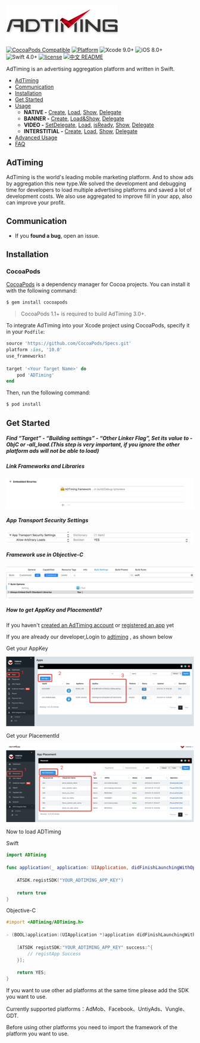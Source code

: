 ![AdTiming: Ads in Swift](https://github.com/AdTiming-Swift/ADTimingSDKDemo/blob/master/AdTimingLogo.jpg?raw=true)

[![CocoaPods Compatible](https://img.shields.io/cocoapods/v/ADTiming.svg)](https://img.shields.io/cocoapods/v/ADTiming.svg)
[![Platform](https://img.shields.io/cocoapods/p/ADTiming.svg?style=flat)](https://alamofire.github.io/ADTiming)
![Xcode 9.0+](https://img.shields.io/badge/Xcode-9.0%2B-blue.svg)
![iOS 8.0+](https://img.shields.io/badge/iOS-8.0%2B-blue.svg)
![Swift 4.0+](https://img.shields.io/badge/Swift-4.0%2B-orange.svg)
[![license](https://img.shields.io/github/license/AdTiming-Swift/ADTiming.svg)](https://github.com/AdTiming-Swift/ADTiming/blob/master/LICENSE)
[![中文 README](https://img.shields.io/badge/%E4%B8%AD%E6%96%87-README-blue.svg?style=flat)](https://github.com/AdTiming-Swift/ADTiming/blob/master/README.zh-cn.md)

AdTiming is an advertising aggregation platform and written in Swift.

- [AdTiming](#adTiming)
- [Communication](#communication)
- [Installation](#installation)
- [Get Started](#Get-Started)
- [Usage](https://github.com/Alamofire/Alamofire/blob/master/Documentation/Usage.md)
   - **NATIVE -** [Create](https://github.com/AdTiming-Swift/AdTiming/blob/master/Documentation/Usage.md#create-nativeView-and-loader), [Load](https://github.com/AdTiming-Swift/AdTiming/blob/master/Documentation/Usage.md#loadNative), [Show](https://github.com/AdTiming-Swift/AdTiming/blob/master/Documentation/Usage.md#showNative), [Delegate](https://github.com/AdTiming-Swift/AdTiming/blob/master/Documentation/Usage.md#nativeDelegate(ATNativeLoaderDelegate))
   - **BANNER -** [Create](https://github.com/AdTiming-Swift/AdTiming/blob/master/Documentation/Usage.md#create-bannerView), [Load&Show](https://github.com/AdTiming-Swift/AdTiming/blob/master/Documentation/Usage.md#load&ShowBanner), [Delegate](https://github.com/AdTiming-Swift/AdTiming/blob/master/Documentation/Usage.md#bannerDelegate(ATBannerViewDelegate))
   - **VIDEO -** [SetDelegate](https://github.com/AdTiming-Swift/AdTiming/blob/master/Documentation/Usage.md#setting-video-delegate), [Load](https://github.com/AdTiming-Swift/AdTiming/blob/master/Documentation/Usage.md#loadVideo), [isReady](https://github.com/AdTiming-Swift/AdTiming/blob/master/Documentation/Usage.md#is-ad-ready(Optional)), [Show](https://github.com/AdTiming-Swift/AdTiming/blob/master/Documentation/Usage.md#showVideo), [Delegate](https://github.com/AdTiming-Swift/AdTiming/blob/master/Documentation/Usage.md#videoDelegate(ATVideoDelegate))
   - **INTERSTITIAL -** [Create](https://github.com/AdTiming-Swift/AdTiming/blob/master/Documentation/Usage.md#create-interstitialView), [Load](https://github.com/AdTiming-Swift/AdTiming/blob/master/Documentation/Usage.md#loadInterstitial), [Show](https://github.com/AdTiming-Swift/AdTiming/blob/master/Documentation/Usage.md#showInterstitial), [Delegate](https://github.com/AdTiming-Swift/AdTiming/blob/master/Documentation/Usage.md#interstitialDelegate(ATInterstitialDelegate))
- [Advanced Usage](https://github.com/Alamofire/Alamofire/blob/master/Documentation/AdvancedUsage.md)
- [FAQ](#faq)

## AdTiming
AdTiming is the world's leading mobile marketing platform. And to show ads by aggregation this new type.We solved the development and debugging time for developers to load multiple advertising platforms and saved a lot of development costs.
We also use aggregated to improve fill in your app, also can improve your profit.

## Communication

- If you **found a bug**, open an issue.

## Installation

### CocoaPods

[CocoaPods](http://cocoapods.org) is a dependency manager for Cocoa projects. You can install it with the following command:

```bash
$ gem install cocoapods
```

> CocoaPods 1.1+ is required to build AdTiming 3.0+.

To integrate AdTiming into your Xcode project using CocoaPods, specify it in your `Podfile`:

```ruby
source 'https://github.com/CocoaPods/Specs.git'
platform :ios, '10.0'
use_frameworks!

target '<Your Target Name>' do
    pod 'ADTiming'
end
```

Then, run the following command:

```bash
$ pod install
```

## Get Started

##### Find “Target” - “Building settings” - “Other Linker Flag”, Set its value to -ObjC or -all_load.(This step is very important, if you ignore the other platform ads will not be able to load)

##### Link Frameworks and Libraries
![Link Frameworks and Libraries](https://github.com/AdTiming-Swift/ADTimingSDKDemo/blob/master/Resource/EmbeddedBinaries.png?raw=true)

##### App Transport Security Settings
![App Transport Security Settings](https://github.com/AdTiming-Swift/ADTimingSDKDemo/blob/master/Resource/AppSetting.png?raw=true)

##### Framework use in Objective-C
![Objective-C Settings](https://github.com/AdTiming-Swift/ADTimingSDKDemo/blob/master/Resource/Objective-C_settings.png?raw=true)

##### How to get AppKey and PlacementId?
If you haven't [created an AdTiming account](http://www.adtiming.com/cn/signup.html) or [registered an app](https://publisher.adtiming.com/#/pubdev/publisher/publisher_placement.html) yet

If you are already our developer,Login to [adtiming](https://publisher.adtiming.com/#/pubdev/publisher/publisher_app.html) , as shown below

Get your AppKey

![AdTiming Get AppKey](https://github.com/AdTiming-Swift/ADTimingSDKDemo/blob/master/Resource/get_appkey.png?raw=true)

Get your PlacementId

![AdTiming Get PlacementId](https://github.com/AdTiming-Swift/ADTimingSDKDemo/blob/master/Resource/get_placementid.png?raw=true)

Now to load ADTiming

Swift

```swift
import ADTiming

func application(_ application: UIApplication, didFinishLaunchingWithOptions launchOptions: [UIApplicationLaunchOptionsKey: Any]?) -> Bool {

    ATSDK.registSDK("YOUR_ADTIMING_APP_KEY")
    
    return true
}
```
Objective-C

```objectivec
#import <ADTiming/ADTiming.h>

- (BOOL)application:(UIApplication *)application didFinishLaunchingWithOptions:(NSDictionary *)launchOptions {

    [ATSDK registSDK:"YOUR_ADTIMING_APP_KEY" success:^{
        // registApp Success
    }];
    
    return YES;
}
```

If you want to use other ad platforms at the same time please add the SDK you want to use.

Currently supported platforms：AdMob、Facebook、UntiyAds、Vungle、GDT.

Before using other platforms you need to import the framework of the platform you want to use.
